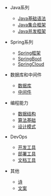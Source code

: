 [comment]: <> (首页侧边栏)

* Java系列
  * [Java基础语法](/blog/java/basic/overview)
  * [Java集合框架](/blog/java/collection/overview)
  * [Java并发框架](/blog/java/juc/overview)

* Spring系列
  * [Spring框架](/blog/spring/spring)
  * [SpringBoot](/blog/spring/springboot)
  * [SpringCloud](/blog/spring/springcloud)

* 数据库和中间件
  * [数据库](/blog/database/mysql)
  * [中间件](/blog/database/zookeeper)

* 编程能力
  * [数据结构](/blog/advanced/ds/overview)
  * [算法基础](/blog/advanced/algo/overview)
  * [设计模式](/blog/advanced/design/principle)

* DevOps
  * [开发工具](/blog/devops/dev/git)
  * [部署工具](/blog/devops/ops/linux)
  * [文档工具](/blog/devops/docs/markdown)

* 其他
  * [诗](/blog/other/poetry/我相信)
  * [文案](/blog/other/sentence/cctv)

